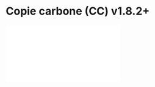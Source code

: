 # Copie carbone (CC) <Badge>v1.8.2+</Badge>

<embed src="../../workflow-cc/index.md#L3-L999"></embed>

